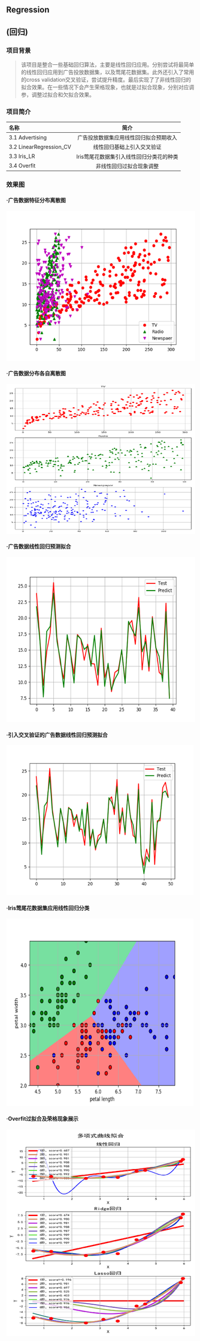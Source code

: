 ## Regression
## (回归)

### 项目背景
>该项目是整合一些基础回归算法，主要是线性回归应用。分别尝试将最简单的线性回归应用到广告投放数据集，以及莺尾花数据集。此外还引入了常用的cross validation交叉验证，尝试提升精度。最后实现了了非线性回归的拟合效果。在一些情况下会产生荣格现象，也就是过拟合现象，分别对应调参，调整过拟合和欠拟合效果。

### 项目简介
|名称|简介|
|:-------------|:-------------:|
|3.1 Advertising|广告投放数据集应用线性回归拟合预期收入|
|3.2 LinearRegression_CV|线性回归基础上引入交叉验证|
|3.3 Iris_LR|Iris莺尾花数据集引入线性回归分类花的种类|
|3.4 Overfit|非线性回归过拟合现象调整|

### 效果图
#### ·广告数据特征分布离散图
<img width="600" height="400" src="./figures/adv.png"/>

#### ·广告数据分布各自离散图
<img width="600" height="400" src="./figures/adv_self.png"/>

#### ·广告数据线性回归预测拟合
<img width="600" height="440" src="./figures/adv_pred.png"/>

#### ·引入交叉验证的广告数据线性回归预测拟合
<img width="500" height="400" src="./figures/adv_pred_cv.png"/>

#### ·Iris莺尾花数据集应用线性回归分类
<img width="500" height="500" src="./figures/iris_LR.png"/>

#### ·Overfit过拟合及荣格现象展示
<img width="600" height="550" src="./figures/overfit.png"/>
